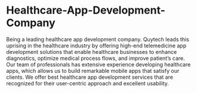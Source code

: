 # Healthcare-App-Development-Company
 Being a leading healthcare app development company. Quytech leads this uprising in the healthcare industry by offering high-end telemedicine app development solutions that enable healthcare businesses to enhance diagnostics, optimize medical process flows, and improve patient’s care. Our team of professionals has extensive experience developing healthcare apps, which allows us to build remarkable mobile apps that satisfy our clients. We offer best healthcare app development services that are recognized for their user-centric approach and excellent usability.
